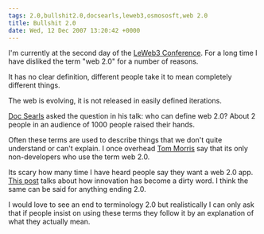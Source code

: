 ```yaml
---
tags: 2.0,bullshit2.0,docsearls,leweb3,osmososft,web 2.0
title: Bullshit 2.0
date: Wed, 12 Dec 2007 13:20:42 +0000
---
```

I'm currently at the second day of the [LeWeb3 Conference](http://www.leweb3.com/ "le web 3"). For a long time I have disliked the term "web 2.0" for a number of reasons.  
  
It has no clear definition, different people take it to mean completely different things.  
  
The web is evolving, it is not released in easily defined iterations.  
  
[Doc Searls](http://doc-weblogs.com/ "Doc Searls") asked the question in his talk: who can define web 2.0? About 2 people in an audience of 1000 people raised their hands.  
  
Often these terms are used to describe things that we don't quite understand or can't explain. I once overhead [Tom Morris](http://tommorris.org/ "Tom Morris") say that its only non-developers who use the term web 2.0.  
  
Its scary how many time I have heard people say they want a web 2.0 app. [This post](http://blogs.smh.com.au/innovator/archives/2007/09/has_innovation_become_a_dirty.html "This ost") talks about how innovation has become a dirty word. I think the same can be said for anything ending 2.0.  
  
I would love to see an end to terminology 2.0 but realistically I can only ask that if people insist on using these terms they follow it by an explanation of what they actually mean.
